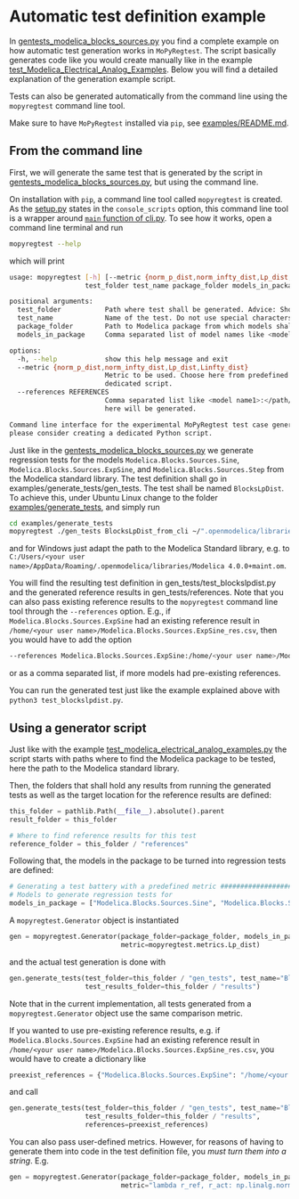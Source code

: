 # Automatic test definition example
In [gentests_modelica_blocks_sources.py](/examples/generate_tests/gentests_modelica_blocks_sources.py) you find a
complete example on how automatic test generation works in `MoPyRegtest`. The script basically generates code
like you would create manually like in the example 
[test_Modelica_Electrical_Analog_Examples](/examples/test_Modelica_Electrical_Analog_Examples). 
Below you will find a detailed explanation of the generation example script. 

Tests can also be generated automatically from the command line using the `mopyregtest` command line tool.

Make sure to have `MoPyRegtest` installed via `pip`, see [examples/README.md](/examples/README.md).

## From the command line
First, we will generate the same test that is generated by the script in
[gentests_modelica_blocks_sources.py](/examples/generate_tests/gentests_modelica_blocks_sources.py),
but using the command line. 

On installation with `pip`, a command line tool called `mopyregtest` is created. As the [setup.py](/setup.py) states in the
`console_scripts` option, this command line tool is a wrapper around [`main` function of cli.py](/mopyregtest/cli.py). 
To see how it works, open a command line terminal and run

```bash
mopyregtest --help
```

which will print

```bash
usage: mopyregtest [-h] [--metric {norm_p_dist,norm_infty_dist,Lp_dist,Linfty_dist}] [--references REFERENCES]
                   test_folder test_name package_folder models_in_package

positional arguments:
  test_folder           Path where test shall be generated. Advice: Should not exist yet
  test_name             Name of the test. Do not use special characters
  package_folder        Path to Modelica package from which models shall be tested. Relative paths are possible
  models_in_package     Comma separated list of model names like <model name1>,<model name2> to be turned into regression tests

options:
  -h, --help            show this help message and exit
  --metric {norm_p_dist,norm_infty_dist,Lp_dist,Linfty_dist}
                        Metric to be used. Choose here from predefined values. For user-defined metrics please consider creating the tests with a
                        dedicated script.
  --references REFERENCES
                        Comma separated list like <model name1>:</path/to/ref1.csv>,<model name2>:</path/to/ref2.csv>. Missing references for models
                        here will be generated.

Command line interface for the experimental MoPyRegtest test case generator. This interface is a simplified version. If you want to use all options,
please consider creating a dedicated Python script.
```

Just like in the
[gentests_modelica_blocks_sources.py](/examples/generate_tests/gentests_modelica_blocks_sources.py)
we generate regression tests for the models `Modelica.Blocks.Sources.Sine`, `Modelica.Blocks.Sources.ExpSine`, and
`Modelica.Blocks.Sources.Step` from the Modelica standard library. The test definition shall go in 
examples/generate_tests/gen_tests. The test shall be named `BlocksLpDist`. To achieve this, under Ubuntu Linux
change to the folder [examples/generate_tests](/examples/generate_tests), and simply run

```bash
cd examples/generate_tests
mopyregtest ./gen_tests BlocksLpDist_from_cli ~/".openmodelica/libraries/Modelica 4.0.0+maint.om/" Modelica.Blocks.Sources.Sine,Modelica.Blocks.Sources.ExpSine,Modelica.Blocks.Sources.Step --metric=Lp_dist
```

and for Windows just adapt the path to the Modelica Standard library, e.g. to 
`C:/Users/<your user name>/AppData/Roaming/.openmodelica/libraries/Modelica 4.0.0+maint.om`.

You will find the resulting test definition in gen_tests/test_blockslpdist.py and the generated reference results in 
gen_tests/references. Note that you can also pass existing reference results to the `mopyregtest` command line tool 
through the `--references` option. E.g., if `Modelica.Blocks.Sources.ExpSine` had an existing reference result in 
`/home/<your user name>/Modelica.Blocks.Sources.ExpSine_res.csv`, then you would have to add the option

```bash
--references Modelica.Blocks.Sources.ExpSine:/home/<your user name>/Modelica.Blocks.Sources.ExpSine_res.csv
```

or as a comma separated list, if more models had pre-existing references. 

You can run the generated test just like the example explained above with `python3 test_blockslpdist.py`. 

## Using a generator script
Just like with the example 
[test_modelica_electrical_analog_examples.py](/examples/test_Modelica_Electrical_Analog_Examples/test_modelica_electrical_analog_examples.py)
the script starts with paths where to find the Modelica package to be tested, here the path to the Modelica standard
library. 

Then, the folders that shall hold any results from running the generated tests as well as the target location for the
reference results are defined: 

```python
this_folder = pathlib.Path(__file__).absolute().parent
result_folder = this_folder

# Where to find reference results for this test
reference_folder = this_folder / "references"
```

Following that, the models in the package to be turned into regression tests are defined:
```python
# Generating a test battery with a predefined metric ###################################################################
# Models to generate regression tests for
models_in_package = ["Modelica.Blocks.Sources.Sine", "Modelica.Blocks.Sources.ExpSine", "Modelica.Blocks.Sources.Step"]
```

A `mopyregtest.Generator` object is instantiated
```python
gen = mopyregtest.Generator(package_folder=package_folder, models_in_package=models_in_package,
                            metric=mopyregtest.metrics.Lp_dist)
```

and the actual test generation is done with
```python
gen.generate_tests(test_folder=this_folder / "gen_tests", test_name="BlocksLpDist",
                   test_results_folder=this_folder / "results")
```

Note that in the current implementation, all tests generated from a `mopyregtest.Generator` object use the same 
comparison metric.

If you wanted to use pre-existing reference results, e.g. if `Modelica.Blocks.Sources.ExpSine` had an existing reference 
result in `/home/<your user name>/Modelica.Blocks.Sources.ExpSine_res.csv`, you would have to create a dictionary like
```python
preexist_references = {"Modelica.Blocks.Sources.ExpSine": "/home/<your user name>/Modelica.Blocks.Sources.ExpSine_res.csv"}
```
and call
```python
gen.generate_tests(test_folder=this_folder / "gen_tests", test_name="BlocksLpDist",
                   test_results_folder=this_folder / "results",
                   references=preexist_references)
```

You can also pass user-defined metrics. However, for reasons of having to generate
them into code in the test definition file, you _must turn them into a string_. E.g.
```python
gen = mopyregtest.Generator(package_folder=package_folder, models_in_package=models_in_package,
                            metric="lambda r_ref, r_act: np.linalg.norm(r_ref[:, 1] - r_act[:, 1], ord=np.inf)")
```

